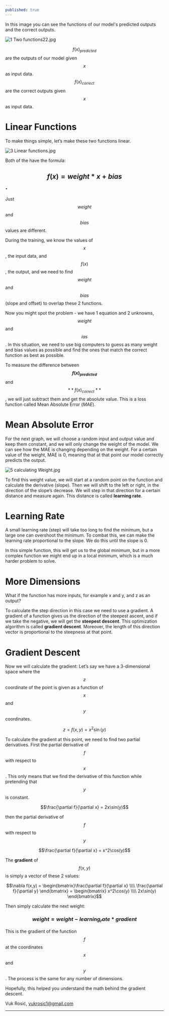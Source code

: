 ```yaml
---
published: true
---
```

In this image you can see the functions of our model's predicted outputs and the correct outputs.

![1 Two functions22.jpg](https://raw.githubusercontent.com/vukrosic/vukrosic.github.io/master/BlogImages/Gradient%20Descent/1%20Two%20functions22.jpg)


$$f(x)_{predicted}$$ are the outputs of our model given $$x$$ as input data.
$$f(x)_{correct}$$ are the correct outputs given $$x$$ as input data.

# Linear Functions

To make things simple, let’s make these two functions linear.

![3 Linear functions.jpg](https://github.com/vukrosic/vukrosic.github.io/blob/master/BlogImages/Gradient%20Descent/3%20Linear%20functions.jpg?raw=true)


Both of the have the formula:

## $$f(x)=weight*x+bias$$.

Just $$weight$$ and $$bias$$ values are different.

During the training, we know the values of $$x$$, the input data, and $$f(x)$$, the output, and we need to find $$weight$$ and $$bias$$ (slope and offset) to overlap these 2 functions.

Now you might spot the problem - we have 1 equation and 2 unknowns, $$weight$$ and $$ias$$. In this situation, we need to use big computers to guess as many weight and bias values as possible and find the ones that match the correct function as best as possible.

To measure the difference between **$$f(x)_{predicted}$$** and $$**f(x)_{correct}**$$, we will just subtract them and get the absolute value. This is a loss function called Mean Absolute Error (_MAE_).

# Mean Absolute Error

For the next graph, we will choose a random input and output value and keep them constant, and we will only change the weight of the model. We can see how the MAE is changing depending on the weight. For a certain value of the weight, MAE is 0, meaning that at that point our model correctly predicts the output.

![5 calculating Weight.jpg](https://github.com/vukrosic/vukrosic.github.io/blob/master/BlogImages/Gradient%20Descent/6%20MAE2.jpg?raw=true)


To find this weight value, we will start at a random point on the function and calculate the derivative (slope). Then we will shift to the left or right, in the direction of the slope’s decrease. We will step in that direction for a certain distance and measure again. This distance is called **learning rate**. 

# Learning Rate

A small learning rate (step) will take too long to find the minimum, but a large one can overshoot the minimum. To combat this, we can make the learning rate proportional to the slope. We do this until the slope is 0.


In this simple function, this will get us to the global minimum, but in a more complex function we might end up in a local minimum, which is a much harder problem to solve.

# More Dimensions

What if the function has more inputs, for example x and y, and z as an output?

To calculate the step direction in this case we need to use a gradient. A gradient of a function gives us the direction of the steepest ascent, and if we take the negative, we will get the **steepest descent**. This optimization algorithm is called **gradient descent**. Moreover, the length of this direction vector is proportional to the steepness at that point.

# Gradient Descent

Now we will calculate the gradient:
Let’s say we have a 3-dimensional space where the $$z$$ coordinate of the point is given as a function of $$x$$ and $$y$$ coordinates.

$$z = f(x,y) = x^2\sin(y)$$

To calculate the gradient at this point, we need to find two partial derivatives.
First the partial derivative of $$f$$ with respect to $$x$$. This only means that we find the derivative of this function while pretending that $$y$$ is constant.

$$\frac{\partial f}{\partial x} = 2x\sin(y)$$

then the partial derivative of $$f$$ with respect to $$y$$

$$\frac{\partial f}{\partial x} = x^2\cos(y)$$ 


The **gradient** of $$f(x,y)$$ is simply a vector of these 2 values: 


$$\nabla f(x,y) = \begin{bmatrix}\frac{\partial f}{\partial x} \\\\ \frac{\partial f}{\partial y}
\end{bmatrix} = \begin{bmatrix} x^2\cos(y) \\\\ 2x\sin(y) \end{bmatrix}$$

Then simply calculate the next weight:

### $$weight = weight - learning_rate * gradient$$ 


This is the gradient of the function $$f$$ at the coordinates $$x$$ and $$y$$. The process is the same for any number of dimensions.

Hopefully, this helped you understand the math behind the gradient descent. 

Vuk Rosić,
vukrosic1@gmail.com

-------------------------
